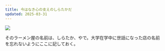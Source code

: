 ```yaml
---
title: 今はなき心の支えのしらたかだ
updated: 2025-03-31
---
```

![](https://i.imgur.com/O6RG9j2.jpeg)

そのラーメン屋の名前は、しらたか、やで。大学在学中に世話になった店の名前を忘れないようにここに記しておく。